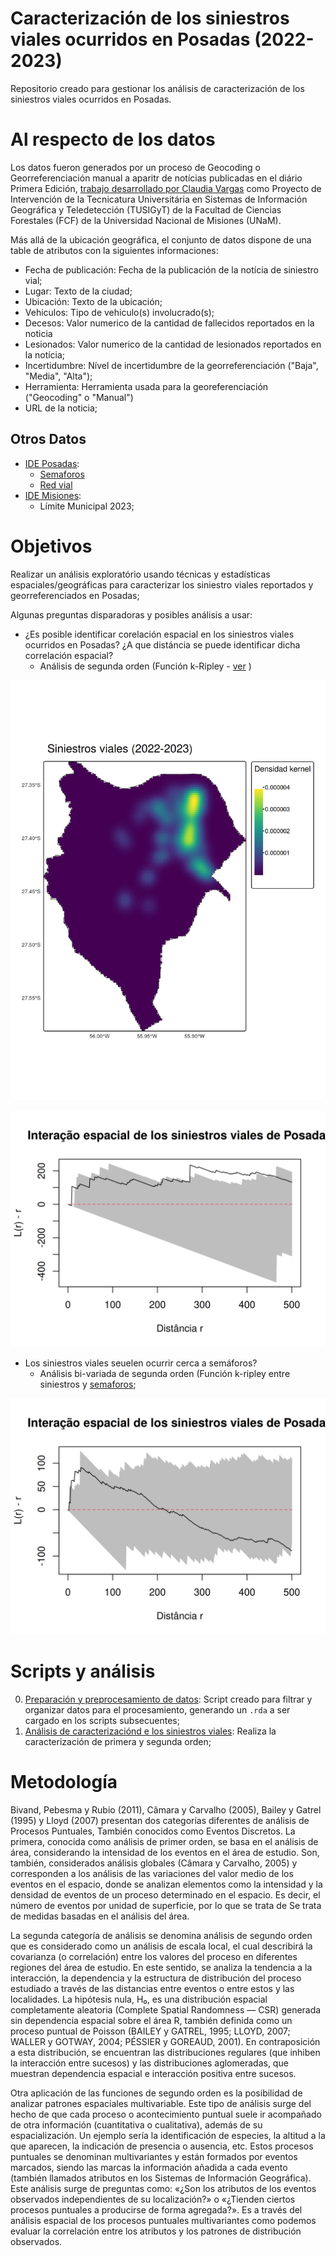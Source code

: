 # Caracterización de los siniestros viales ocurridos en Posadas (2022-2023)

Repositorio creado para gestionar los análisis de caracterización de los siniestros viales ocurridos en Posadas.

# Al respecto de los datos
Los datos fueron generados por un proceso de Geocoding o Georreferenciación manual a aparitr de notícias publicadas en el diário Primera Edición, [trabajo desarrollado por Claudia Vargas](https://tusigyt.github.io/lit/proyectos/) como Proyecto de Intervención de la Tecnicatura Universitária en Sistemas de Información Geográfica y Teledetección (TUSIGyT) de la Facultad de Ciencias Forestales (FCF) de la Universidad Nacional de Misiones (UNaM).

Más allá de la ubicación geográfica, el conjunto de datos dispone de una table de atributos con la siguientes informaciones:  
- Fecha de publicación: Fecha de la publicación de la notícia de siniestro vial;
- Lugar: Texto de la ciudad;
- Ubicación: Texto de la ubicación; 
- Vehiculos: Tipo de vehiculo(s) involucrado(s);
- Decesos: Valor numerico de la cantidad de fallecidos reportados en la noticia
- Lesionados: Valor numerico de la cantidad de lesionados reportados en la notícia;
- Incertidumbre: Nível de incertidumbre de la georreferenciación ("Baja", "Media", "Alta");
- Herramienta: Herramienta usada para la georeferenciación ("Geocoding" o "Manual")
- URL de la noticia;

## Otros Datos  

- [IDE Posadas](https://www.ide.posadas.gob.ar/):  
  - [Semaforos](https://www.ide.posadas.gob.ar/layers/ideposadas_data:geonode:Semaforos)  
  - [Red vial](https://www.ide.posadas.gob.ar/layers/ideposadas_data:geonode:red_vial_0305)  
- [IDE Misiones](https://ide.ordenamientoterritorial.misiones.gob.ar/):  
  - Límite Municipal 2023;  

# Objetivos
Realizar un análisis exploratório usando técnicas y estadísticas espaciales/geográficas para caracterizar los siniestro viales reportados y georreferenciados en Posadas;

Algunas preguntas disparadoras y posibles análisis a usar:
- ¿Es posible identificar corelación espacial en los siniestros viales ocurridos en Posadas? ¿A que distáncia se puede identificar dicha correlación espacial?
  - Análisis de segunda orden (Función k-Ripley - [ver](#metodologia) )

![](./figs/KernelDensity_siniestros.png)

![](./figs/Linhom_siniestros.png)

- Los siniestros viales seuelen ocurrir cerca a semáforos?
  - Análisis bi-variada de segunda orden (Función k-ripley entre siniestros y [semaforos](https://www.ide.posadas.gob.ar/layers/ideposadas_data:geonode:Semaforos);

![](./figs/Linhom_siniestros_semaforos.png)

# Scripts y análisis
0. [Preparación y preprocesamiento de datos](./scripts/R/0_preparacion_datos.R): Script creado para filtrar y organizar datos para el procesamiento, generando un `.rda` a ser cargado en los scripts subsecuentes;
1. [Análisis de caracterizaciónd e los siniestros viales](./scripts/R/1_analisis_caracterizacioin.R): Realiza la caracterización de primera y segunda orden;

# Metodología
Bivand, Pebesma y Rubio (2011), Câmara y Carvalho (2005), Bailey y Gatrel (1995) y Lloyd (2007) presentan dos categorías diferentes de análisis de Procesos Puntuales, También conocidos como Eventos Discretos.
La primera, conocida como análisis de primer orden, se basa en el análisis de área, considerando la intensidad de los eventos en el área de estudio. Son, también, considerados análisis globales (Câmara y Carvalho, 2005) y corresponden a los análisis de las variaciones del valor medio de los eventos en el espacio, donde se analizan elementos como la intensidad y la densidad de eventos de un proceso determinado en el espacio. Es decir, el número de eventos por unidad de superficie, por lo que se trata de
Se trata de medidas basadas en el análisis del área.

La segunda categoría de análisis se denomina análisis de segundo orden que es considerado como un análisis de escala local, el cual describirá la covarianza (o correlación) entre los valores del proceso en diferentes regiones del área de estudio. En este sentido, se analiza la tendencia a la interacción, la dependencia y la estructura de distribución del proceso estudiado a través de las distancias entre eventos o entre estos y las localidades.
La hipótesis nula, H₀, es una distribución espacial completamente aleatoria (Complete Spatial Randomness — CSR) generada sin dependencia espacial sobre el área R, también definida como un proceso puntual de Poisson (BAILEY y GATREL, 1995; LLOYD, 2007; WALLER y GOTWAY, 2004; PÉSSIER y GOREAUD, 2001). En contraposición a esta distribución, se encuentran las distribuciones regulares (que inhiben la interacción entre sucesos) y las distribuciones aglomeradas, que muestran dependencia espacial e interacción positiva entre sucesos.

Otra aplicación de las funciones de segundo orden es la posibilidad de analizar patrones espaciales multivariable. Este tipo de análisis surge del hecho de que cada proceso o acontecimiento puntual suele ir acompañado de otra información (cuantitativa o cualitativa), además de su espacialización. Un ejemplo sería la identificación de especies, la altitud a la que aparecen, la indicación de presencia o ausencia, etc. Estos procesos puntuales se denominan multivariantes y están formados por eventos marcados, siendo las marcas la información añadida a cada evento (también llamados atributos en los Sistemas de Información Geográfica).
Este análisis surge de preguntas como: «¿Son los atributos de los eventos observados independientes de su localización?» o «¿Tienden ciertos procesos puntuales a producirse de forma agregada?». Es a través del análisis espacial de los procesos puntuales multivariantes como podemos evaluar la correlación entre los atributos y los patrones de distribución observados.